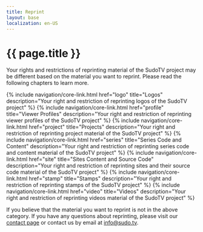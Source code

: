 ```yaml
---
title: Reprint
layout: base
localization: en-US
---
```


# {{ page.title }}

Your rights and restrictions of reprinting material of the SudoTV project may be different based on the material you want to reprint. Please read the following chapters to learn more.

{% include navigation/core-link.html
    href="logo"
    title="Logos"
    description="Your right and restriction of reprinting logos of the SudoTV project"
%}
{% include navigation/core-link.html
    href="profile"
    title="Viewer Profiles"
    description="Your right and restriction of reprinting viewer profiles of the SudoTV project"
%}
{% include navigation/core-link.html
    href="project"
    title="Projects"
    description="Your right and restriction of reprinting project material of the SudoTV project"
%}
{% include navigation/core-link.html
    href="series"
    title="Series Code and Content"
    description="Your right and restriction of reprinting series code and content material of the SudoTV project"
%}
{% include navigation/core-link.html
    href="site"
    title="Sites Content and Source Code"
    description="Your right and restriction of reprinting sites and their source code material of the SudoTV project"
%}
{% include navigation/core-link.html
    href="stamp"
    title="Stamps"
    description="Your right and restriction of reprinting stamps of the SudoTV project"
%}
{% include navigation/core-link.html
    href="video"
    title="Videos"
    description="Your right and restriction of reprinting videos material of the SudoTV project"
%}

If you believe that the material you want to reprint is not in the above category. If you have any questions about reprinting, please visit our [contact page](https://sudo.tv/contact) or contact us by email at [info@sudo.tv](mailto://info@sudo.tv).
